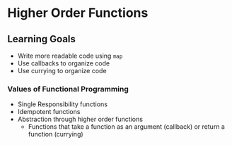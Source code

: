 # Higher Order Functions



## Learning Goals

- Write more readable code using `map`
- Use callbacks to organize code
- Use currying to organize code



### Values of Functional Programming

- Single Responsibility functions
- Idempotent functions 
- Abstraction through higher order functions
  - Functions that take a function as an argument (callback) or return a function (currying)
